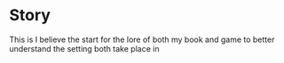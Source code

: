 # Story
This is I believe the start for the lore of both my book and game to better understand the setting both take place in 
